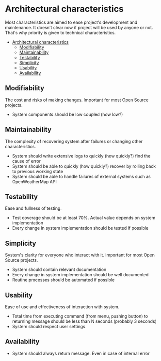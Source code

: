 # Architectural characteristics

Most characteristics are aimed to ease project's development and maintenance. It doesn't clear now if project will be used by anyone or not. That's why priority is given to technical characteristics.

- [Architectural characteristics](#architectural-characteristics)
  - [Modifiability](#modifiability)
  - [Maintainability](#maintainability)
  - [Testability](#testability)
  - [Simplicity](#simplicity)
  - [Usability](#usability)
  - [Availability](#availability)

## Modifiability

The cost and risks of making changes. Important for most Open Source projects.

- System components should be low coupled (how low?)

## Maintainability

The complexity of recovering system after failures or changing other characteristics.

- System should write extensive logs to quickly (how quickly?) find the cause of error
- System should be able to quickly (how quickly?) recover by rolling back to previous working state
- System should be able to handle failures of external systems such as OpenWeatherMap API

## Testability

Ease and fullness of testing.

- Test coverage should be at least 70%. Actual value depends on system implementation
- Every change in system implementation should be tested if possible

## Simplicity

System's clarity for everyone who interact with it. Important for most Open Source projects.

- System should contain relevant documentation
- Every change in system implementation should be well documented
- Routine processes should be automated if possible

## Usability

Ease of use and effectiveness of interaction with system.

- Total time from executing command (from menu, pushing button) to returning message should be less than N seconds (probably 3 seconds)
- System should respect user settings

## Availability

- System should always return message. Even in case of internal error
